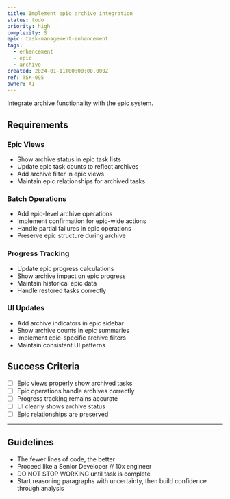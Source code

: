 ```yaml
---
title: Implement epic archive integration
status: todo
priority: high
complexity: S
epic: task-management-enhancement
tags:
  - enhancement
  - epic
  - archive
created: 2024-01-11T00:00:00.000Z
ref: TSK-095
owner: AI
---
```


Integrate archive functionality with the epic system.

## Requirements

### Epic Views

- Show archive status in epic task lists
- Update epic task counts to reflect archives
- Add archive filter in epic views
- Maintain epic relationships for archived tasks

### Batch Operations

- Add epic-level archive operations
- Implement confirmation for epic-wide actions
- Handle partial failures in epic operations
- Preserve epic structure during archive

### Progress Tracking

- Update epic progress calculations
- Show archive impact on epic progress
- Maintain historical epic data
- Handle restored tasks correctly

### UI Updates

- Add archive indicators in epic sidebar
- Show archive counts in epic summaries
- Implement epic-specific archive filters
- Maintain consistent UI patterns

## Success Criteria

- [ ] Epic views properly show archived tasks
- [ ] Epic operations handle archives correctly
- [ ] Progress tracking remains accurate
- [ ] UI clearly shows archive status
- [ ] Epic relationships are preserved

---

## Guidelines

- The fewer lines of code, the better
- Proceed like a Senior Developer // 10x engineer
- DO NOT STOP WORKING until task is complete
- Start reasoning paragraphs with uncertainty, then build confidence through analysis
